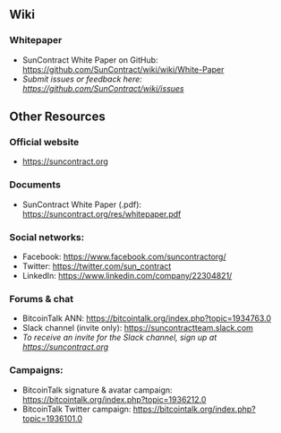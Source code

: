 ## Wiki
### Whitepaper
* SunContract White Paper on GitHub: https://github.com/SunContract/wiki/wiki/White-Paper
* *Submit issues or feedback here: https://github.com/SunContract/wiki/issues*

## Other Resources
### Official website
* https://suncontract.org

### Documents
* SunContract White Paper (.pdf): https://suncontract.org/res/whitepaper.pdf

### Social networks:
* Facebook: https://www.facebook.com/suncontractorg/
* Twitter: https://twitter.com/sun_contract
* LinkedIn: https://www.linkedin.com/company/22304821/

### Forums & chat
* BitcoinTalk ANN: https://bitcointalk.org/index.php?topic=1934763.0
* Slack channel (invite only): https://suncontractteam.slack.com
* *To receive an invite for the Slack channel, sign up at https://suncontract.org*

### Campaigns:
* BitcoinTalk signature & avatar campaign: https://bitcointalk.org/index.php?topic=1936212.0
* BitcoinTalk Twitter campaign: https://bitcointalk.org/index.php?topic=1936101.0

